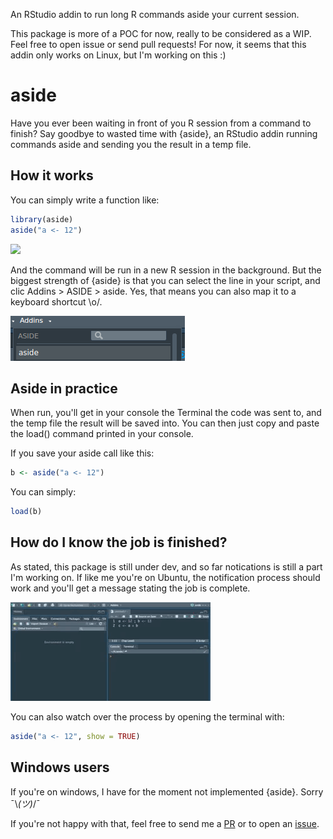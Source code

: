 <!-- README.md is generated from README.Rmd. Please edit that file -->
An RStudio addin to run long R commands aside your current session.

This package is more of a POC for now, really to be considered as a WIP. Feel free to open issue or send pull requests! For now, it seems that this addin only works on Linux, but I'm working on this :)

aside
=====

Have you ever been waiting in front of you R session from a command to finish? Say goodbye to wasted time with {aside}, an RStudio addin running commands aside and sending you the result in a temp file.

How it works
------------

You can simply write a function like:

``` r
library(aside)
aside("a <- 12")
```

![](aside_console.gif)

And the command will be run in a new R session in the background. But the biggest strength of {aside} is that you can select the line in your script, and clic Addins &gt; ASIDE &gt; aside. Yes, that means you can also map it to a keyboard shortcut \\o/.

![](addin.png)

Aside in practice
-----------------

When run, you'll get in your console the Terminal the code was sent to, and the temp file the result will be saved into. You can then just copy and paste the load() command printed in your console.

If you save your aside call like this:

``` r
b <- aside("a <- 12")
```

You can simply:

``` r
load(b)
```

How do I know the job is finished?
----------------------------------

As stated, this package is still under dev, and so far notications is still a part I'm working on. If like me you're on Ubuntu, the notification process should work and you'll get a message stating the job is complete.

![](aside_addin.gif)

You can also watch over the process by opening the terminal with:

``` r
aside("a <- 12", show = TRUE)
```

Windows users
-------------

If you're on windows, I have for the moment not implemented {aside}. Sorry ¯\\*(ツ)*/¯

If you're not happy with that, feel free to send me a [PR](https://github.com/ColinFay/aside/pulls) or to open an [issue](https://github.com/ColinFay/aside/issues).
